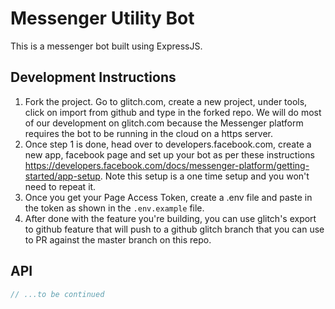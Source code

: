 # Messenger Utility Bot

This is a messenger bot built using ExpressJS.

## Development Instructions

1. Fork the project. Go to glitch.com, create a new project, under tools, click on import from github and type in the forked repo. We will do most of our development on glitch.com because the Messenger platform requires the bot to be running in the cloud on a https server.
2. Once step 1 is done, head over to developers.facebook.com, create a new app, facebook page and set up your bot as per these instructions https://developers.facebook.com/docs/messenger-platform/getting-started/app-setup. Note this setup is a one time setup and you won't need to repeat it.
3. Once you get your Page Access Token, create a .env file and paste in the token as shown in the `.env.example` file. 
4. After done with the feature you're building, you can use glitch's export to github feature that will push to a github glitch branch that you can use to PR against the master branch on this repo.

## API

```.js
// ...to be continued
```